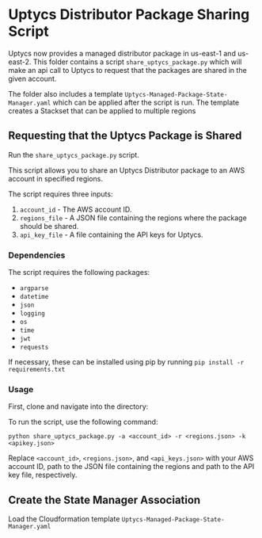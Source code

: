 # Uptycs Distributor Package Sharing Script

Uptycs now provides a managed distributor package in us-east-1 and us-east-2.  This folder 
contains a script `share_uptycs_package.py` which will make an api call to Uptycs to request 
that the packages are shared in the given account.

The folder also includes a template `Uptycs-Managed-Package-State-Manager.yaml` which can be 
applied after the script is run. The template creates a Stackset that can be applied to multiple 
regions 

## Requesting that the Uptycs Package is Shared

Run the `share_uptycs_package.py` script.

This script allows you to share an Uptycs Distributor package to an AWS account in specified regions.

The script requires three inputs:

1. `account_id` - The AWS account ID.
2. `regions_file` - A JSON file containing the regions where the package should be shared.
3. `api_key_file` - A file containing the API keys for Uptycs.

### Dependencies

The script requires the following packages:
- `argparse`
- `datetime`
- `json`
- `logging`
- `os`
- `time`
- `jwt`
- `requests`

If necessary, these can be installed using pip by running 
```pip install -r requirements.txt```

### Usage

First, clone and navigate into the directory:

To run the script, use the following command:

```python share_uptycs_package.py -a <account_id> -r <regions.json> -k <apikey.json>```

Replace `<account_id>`, `<regions.json>`, and `<api_keys.json>` with your AWS account ID, path to the JSON file containing the regions and path to the API key file, respectively.

## Create the State Manager Association

Load the Cloudformation template `Uptycs-Managed-Package-State-Manager.yaml`